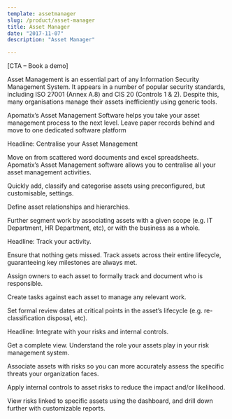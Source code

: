 ```yaml
---
template: assetmanager
slug: /product/asset-manager
title: Asset Manager
date: "2017-11-07"
description: "Asset Manager"

---
```

[CTA – Book a demo]

Asset Management is an essential part of any Information Security Management System. It appears in a number of popular security standards, including ISO 27001 (Annex A.8) and CIS 20 (Controls 1 & 2). Despite this, many organisations manage their assets inefficiently using generic tools.   

Apomatix’s Asset Management Software helps you take your asset management process to the next level. Leave paper records behind and move to one dedicated software platform 

Headline: Centralise your Asset Management 

Move on from scattered word documents and excel spreadsheets. Apomatix’s Asset Management software allows you to centralise all your asset management activities.  

Quickly add, classify and categorise assets using preconfigured, but customisable, settings.  

Define asset relationships and hierarchies. 

Further segment work by associating assets with a given scope (e.g. IT Department, HR Department, etc), or with the business as a whole.  

Headline: Track your activity. 

Ensure that nothing gets missed. Track assets across their entire lifecycle, guaranteeing key milestones are always met.  

Assign owners to each asset to formally track and document who is responsible.  

Create tasks against each asset to manage any relevant work.  

Set formal review dates at critical points in the asset’s lifecycle (e.g. re-classification disposal, etc).  

Headline: Integrate with your risks and internal controls.  

Get a complete view. Understand the role your assets play in your risk management system.  

Associate assets with risks so you can more accurately assess the specific threats your organization faces.  

Apply internal controls to asset risks to reduce the impact and/or likelihood. 

View risks linked to specific assets using the dashboard, and drill down further with customizable reports.